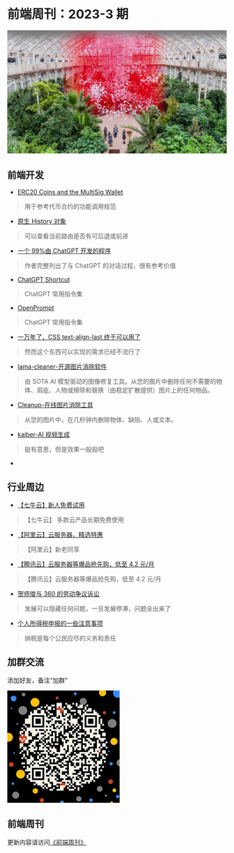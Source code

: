 # 前端周刊：2023-3 期

[![](../img/bing/2023-4-18.jpg?imageMogr2/thumbnail/960x)](https://cn.bing.com/search?q=royal+botanic+gardens+kew)

## 前端开发

- [ERC20 Coins and the MultiSig Wallet](https://medium.com/hellogold/erc20-coins-and-the-multisig-wallet-acc3b43e2137)

> 用于参考代币合约的功能调用规范

- [原生 History 对象](https://developer.mozilla.org/en-US/docs/Web/API/History/state)

> 可以查看当前路由是否有可后退或前进

- [一个 99%由 ChatGPT 开发的程序](https://github.com/szpnygo/VecTextSearch)

> 作者完整列出了与 ChatGPT 的对话过程，很有参考价值

- [ChatGPT Shortcut ](https://ai.newzone.top/)

> ChatGPT 常用指令集

- [OpenPrompt](https://openprompt.co/)

> ChatGPT 常用指令集

- [一万年了，CSS text-align-last 终于可以用了](https://www.zhangxinxu.com/wordpress/2023/03/css-text-align-last/)

> 然而这个东西可以实现的需求已经不流行了

- [lama-cleaner-开源图片消除软件](https://github.com/Sanster/lama-cleaner)

> 由 SOTA AI 模型驱动的图像修复工具。从您的图片中删除任何不需要的物体、瑕疵、人物或擦除和替换（由稳定扩散提供）图片上的任何物品。

- [Cleanup-在线图片消除工具](https://clipdrop.co/cleanup)

> 从您的图片中，在几秒钟内删除物体、缺陷、人或文本。

- [kaiber-AI 视频生成](https://www.kaiber.ai/)

> 挺有意思，但是效果一般般吧

- [](https://agentgpt.reworkd.ai/)

## 行业周边

- [【七牛云】新人免费试用](https://s.qiniu.com/vmUnIr)

> 【七牛云】 多款云产品长期免费使用

- [【阿里云】云服务器，精选特惠](https://www.aliyun.com/daily-act/ecs/activity_selection?userCode=y31qmczl)

> 【阿里云】新老同享

- [【腾讯云】云服务器等爆品抢先购，低至 4.2 元/月](https://cloud.tencent.com/act/cps/redirect?redirect=2446&cps_key=55b0d6026f97f5980bceec15fcefa0af&from=console)

> 【腾讯云】云服务器等爆品抢先购，低至 4.2 元/月

- [贺师俊与 360 的劳动争议诉讼](https://github.com/hax/heshijun_v_360)

> 发展可以隐藏任何问题，一旦发展停滞，问题全出来了

- [个人所得税申报的一些注意事项](https://mp.weixin.qq.com/s/RQMR2iJdwdEC4bOZ2MHiOA)

> 纳税是每个公民应尽的义务和责任

## 加群交流

添加好友，备注“加群”

![refned_x](../img/a/refined-x.jpg)

## 前端周刊

更新内容请访问[《前端周刊》](https://frontend-weekly.com/)
